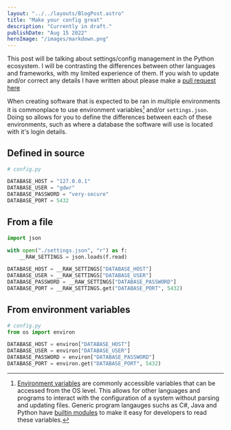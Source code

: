 ```yaml
---
layout: "../../layouts/BlogPost.astro"
title: "Make your config great"
description: "Currently in draft."
publishDate: "Aug 15 2022"
heroImage: "/images/markdown.png"
---
```


This post will be talking about settings/config management in the Python ecosystem. I will be contrasting the differences between other languages and frameworks, with my limited experience of them. If you wish to update and/or correct any details I have written about please make a [pull request here]()

When creating software that is expected to be ran in multiple environments it is commonplace to use environment variables[^1] and/or `settings.json`. Doing so allows for you to define the differences between each of these environments, such as where a database the software will use is located with it's login details. 

[^1]: [Environment variables](https://en.wikipedia.org/wiki/Environment_variable) are commonly accessible variables that can be accessed from the OS level. This allows for other languages and programs to interact with the configuration of a system without parsing and updating files. Generic program langauges suchs as C#, Java and Python have [builtin modules](https://docs.python.org/3/library/os.html#os.environ) to make it easy for developers to read these variables.

## Defined in source
```py
# config.py

DATABASE_HOST = "127.0.0.1"
DATABASE_USER = "gdwr"
DATABASE_PASSWORD = "very-secure"
DATABASE_PORT = 5432
```

## From a file
```py
import json

with open("./settings.json", "r") as f:
	__RAW_SETTINGS = json.loads(f.read)

DATABASE_HOST = __RAW_SETTINGS["DATABASE_HOST"]
DATABASE_USER = __RAW_SETTINGS["DATABASE_USER"]
DATABASE_PASSWORD = __RAW_SETTINGS["DATABASE_PASSWORD"]
DATABASE_PORT = __RAW_SETTINGS.get("DATABASE_PORT", 5432)
```

## From environment variables
```py
# config.py
from os import environ

DATABASE_HOST = environ["DATABASE_HOST"]
DATABASE_USER = environ["DATABASE_USER"]
DATABASE_PASSWORD = environ["DATABASE_PASSWORD"]
DATABASE_PORT = environ.get("DATABASE_PORT", 5432)
```

